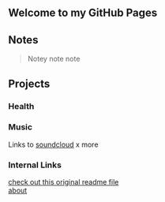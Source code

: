 <!-- <style>
        h1, h2, h3{
	                        font-family: sans-serif;
	}
	    body {
	                        font-family: monospace;{{}}
	}
</style>
 -->

## Welcome to my GitHub Pages

## Notes

> Notey note note  


## Projects 

### Health 

### Music 

Links to [soundcloud](http://soundcloud.com/larryoh) x more

### Internal Links 

[check out this original readme file][1]  
[about][2]  



[1]:	/docs/original-readme.md
[2]:	/pages/about.md
	
<!-- %MARKDOWN%
</body>	
</html> -->
